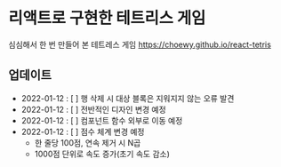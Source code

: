 # 리액트로 구현한 테트리스 게임

심심해서 한 번 만들어 본 테트레스 게임
https://choewy.github.io/react-tetris

## 업데이트

- 2022-01-12 : [ ] 행 삭제 시 대상 블록은 지워지지 않는 오류 발견
- 2022-01-12 : [ ] 전반적인 디자인 변경 예정
- 2022-01-12 : [ ] 컴포넌트 함수 외부로 이동 예정
- 2022-01-12 : [ ] 점수 체계 변경 예정
  - 한 줄당 100점, 연속 제거 시 N곱
  - 1000점 단위로 속도 증가(초기 속도 감소)